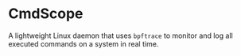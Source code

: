 # CmdScope
A lightweight Linux daemon that uses `bpftrace` to monitor and log all executed commands on a system in real time.
